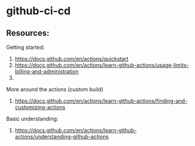 # github-ci-cd

## Resources:

Getting started:
1. https://docs.github.com/en/actions/quickstart
2. https://docs.github.com/en/actions/learn-github-actions/usage-limits-billing-and-administration
3. 

More around the actions (custom build)
1. https://docs.github.com/en/actions/learn-github-actions/finding-and-customizing-actions

Basic understanding:
1. https://docs.github.com/en/actions/learn-github-actions/understanding-github-actions